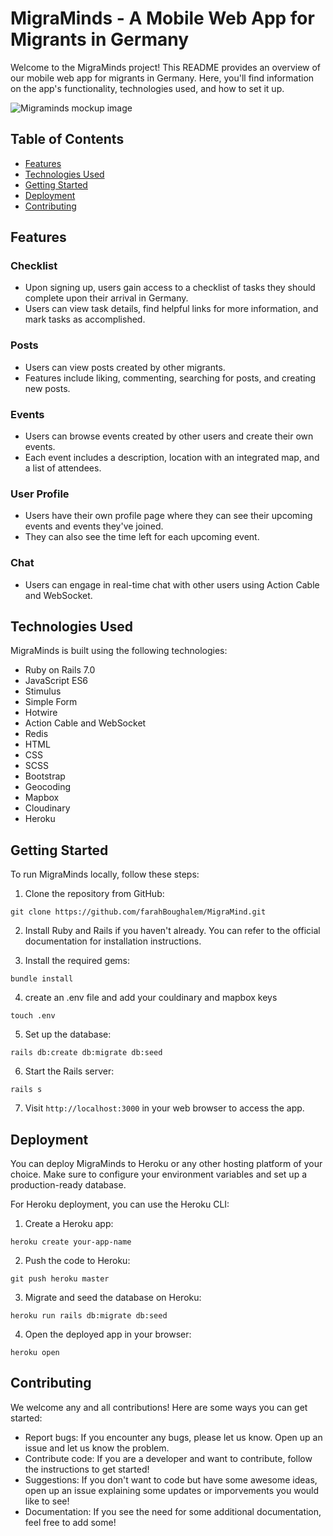 # MigraMinds - A Mobile Web App for Migrants in Germany

Welcome to the MigraMinds project! This README provides an overview of our mobile web app for migrants in Germany. Here, you'll find information on the app's functionality, technologies used, and how to set it up.

![Migraminds mockup image](https://github.com/brunna-monteiro/migra-minds/blob/app/assets/images/postsmockup.png?raw=true)

## Table of Contents
- [Features](#features)
- [Technologies Used](#technologies-used)
- [Getting Started](#getting-started)
- [Deployment](#deployment)
- [Contributing](#contributing)

## Features

### Checklist
- Upon signing up, users gain access to a checklist of tasks they should complete upon their arrival in Germany.
- Users can view task details, find helpful links for more information, and mark tasks as accomplished.

### Posts
- Users can view posts created by other migrants.
- Features include liking, commenting, searching for posts, and creating new posts.

### Events
- Users can browse events created by other users and create their own events.
- Each event includes a description, location with an integrated map, and a list of attendees.

### User Profile
- Users have their own profile page where they can see their upcoming events and events they've joined.
- They can also see the time left for each upcoming event.

### Chat
- Users can engage in real-time chat with other users using Action Cable and WebSocket.

## Technologies Used

MigraMinds is built using the following technologies:

- Ruby on Rails 7.0
- JavaScript ES6
- Stimulus
- Simple Form
- Hotwire
- Action Cable and WebSocket
- Redis
- HTML
- CSS
- SCSS
- Bootstrap
- Geocoding
- Mapbox
- Cloudinary
- Heroku

## Getting Started

To run MigraMinds locally, follow these steps:

1. Clone the repository from GitHub:
```
git clone https://github.com/farahBoughalem/MigraMind.git
```

2. Install Ruby and Rails if you haven't already. You can refer to the official documentation for installation instructions.

3. Install the required gems:
```
bundle install
```

4. create an .env file and add your couldinary and mapbox keys
```
touch .env
```

5. Set up the database:
```
rails db:create db:migrate db:seed
```

6. Start the Rails server:
```
rails s
```

7. Visit `http://localhost:3000` in your web browser to access the app.

## Deployment

You can deploy MigraMinds to Heroku or any other hosting platform of your choice. Make sure to configure your environment variables and set up a production-ready database.

For Heroku deployment, you can use the Heroku CLI:

1. Create a Heroku app:
```
heroku create your-app-name
```

2. Push the code to Heroku:
```
git push heroku master
```

3. Migrate and seed the database on Heroku:
```
heroku run rails db:migrate db:seed
```

4. Open the deployed app in your browser:
```
heroku open
```

## Contributing
We welcome any and all contributions! Here are some ways you can get started:

- Report bugs: If you encounter any bugs, please let us know. Open up an issue and let us know the problem.
- Contribute code: If you are a developer and want to contribute, follow the instructions to get started!
- Suggestions: If you don't want to code but have some awesome ideas, open up an issue explaining some updates or imporvements you would like to see!
- Documentation: If you see the need for some additional documentation, feel free to add some!

